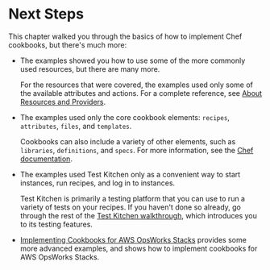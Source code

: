 # Next Steps<a name="cookbooks-101-basics-next"></a>

This chapter walked you through the basics of how to implement Chef cookbooks, but there's much more:
+ The examples showed you how to use some of the more commonly used resources, but there are many more\. 

  For the resources that were covered, the examples used only some of the available attributes and actions\. For a complete reference, see [About Resources and Providers](https://docs.chef.io/resource.html)\.
+ The examples used only the core cookbook elements: `recipes`, `attributes`, `files`, and `templates`\.

  Cookbooks can also include a variety of other elements, such as `libraries`, `definitions`, and `specs`\. For more information, see the [Chef documentation](https://docs.chef.io)\.
+ The examples used Test Kitchen only as a convenient way to start instances, run recipes, and log in to instances\.

  Test Kitchen is primarily a testing platform that you can use to run a variety of tests on your recipes\. If you haven't done so already, go through the rest of the [Test Kitchen walkthrough](http://kitchen.ci/docs/getting-started/), which introduces you to its testing features\.
+ [Implementing Cookbooks for AWS OpsWorks Stacks](cookbooks-101-opsworks.md) provides some more advanced examples, and shows how to implement cookbooks for AWS OpsWorks Stacks\.